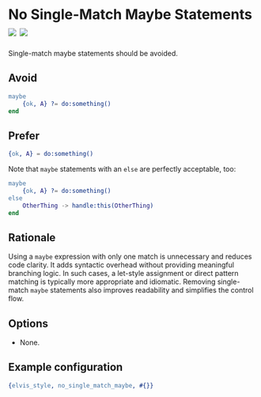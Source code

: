 # No Single-Match Maybe Statements [![](https://img.shields.io/badge/since-4.1.0-blue)](https://github.com/inaka/elvis_core/releases/tag/4.1.0) ![](https://img.shields.io/badge/BEAM-yes-orange)

Single-match maybe statements should be avoided.

## Avoid

```erlang
maybe
    {ok, A} ?= do:something()
end
```

## Prefer

```erlang
{ok, A} = do:something()
```

Note that `maybe` statements with an `else` are perfectly acceptable, too:

```erlang
maybe
    {ok, A} ?= do:something()
else
    OtherThing -> handle:this(OtherThing)
end
```

## Rationale

Using a `maybe` expression with only one match is unnecessary and reduces code clarity. It adds
syntactic overhead without providing meaningful branching logic. In such cases, a let-style
assignment or direct pattern matching is typically more appropriate and idiomatic. Removing
single-match `maybe` statements also improves readability and simplifies the control flow.

## Options

- None.

## Example configuration

```erlang
{elvis_style, no_single_match_maybe, #{}}
```
